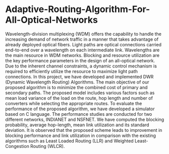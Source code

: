 # Adaptive-Routing-Algorithm-For-All-Optical-Networks
Wavelength-division multiplexing (WDM) offers the capability to handle the increasing demand of network traffic in a manner that takes advantage of already deployed optical fibers. Light paths are optical connections carried end-to-end over a wavelength on each intermediate link. Wavelengths are the main resource in WDM networks. Blocking and resource utilization are the key performance parameters in the design of an all-optical network. Due to the inherent channel constraints, a dynamic control mechanism is required to efficiently utilize the resource to maximize light path connections.  In this project, we have developed and implemented DWR (Dynamic Wavelength Routing) Algorithms. The main objective of our proposed algorithm is to minimize the combined cost of primary and secondary paths. The proposed model includes various factors such as mean load variance of the load on the route, hop length and number of converters while selecting the appropriate routes. To evaluate the performance of the proposed algorithm, we have developed a simulator based on C language. The performance studies are conducted for two different networks, INDIANET and NSFNET. We have computed the blocking probability, average hop-length, mean link utilization and its standard deviation. It is observed that the proposed scheme leads to improvement in blocking performance and link utilization in comparison with the existing algorithms such as Least Loaded Routing (LLR) and Weighted Least-Congestion Routing (WLCR).
